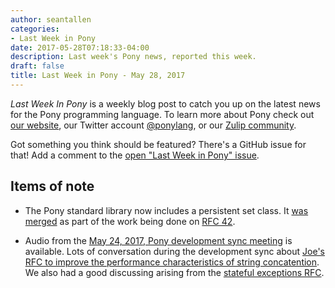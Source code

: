 ```yaml
---
author: seantallen
categories:
- Last Week in Pony
date: 2017-05-28T07:18:33-04:00
description: Last week's Pony news, reported this week.
draft: false
title: Last Week in Pony - May 28, 2017
---
```


_Last Week In Pony_ is a weekly blog post to catch you up on the latest news for the Pony programming language. To learn more about Pony check out [our website](https://ponylang.io), our Twitter account [@ponylang](https://twitter.com/ponylang), or our [Zulip community](https://ponylang.zulipchat.com).

Got something you think should be featured? There's a GitHub issue for that! Add a comment to the [open "Last Week in Pony" issue](https://github.com/ponylang/ponylang.github.io/issues?q=is%3Aissue+is%3Aopen+label%3Alast-week-in-pony).
<!-- more -->

## Items of note

- The Pony standard library now includes a persistent set class. It [was merged](https://github.com/ponylang/ponyc/pull/1925) as part of the work being done on [RFC 42](https://github.com/ponylang/rfcs/blob/main/text/0042-more-persistent-collections.md).

- Audio from the [May 24, 2017, Pony development sync meeting](https://sync-recordings.ponylang.io/r/2017_05_24.m4a) is available. Lots of conversation during the development sync about [Joe's RFC to improve the performance characteristics of string concatention](https://github.com/ponylang/rfcs/pull/90). We also had a good discussing arising from the [stateful exceptions RFC](https://github.com/ponylang/rfcs/pull/76).
